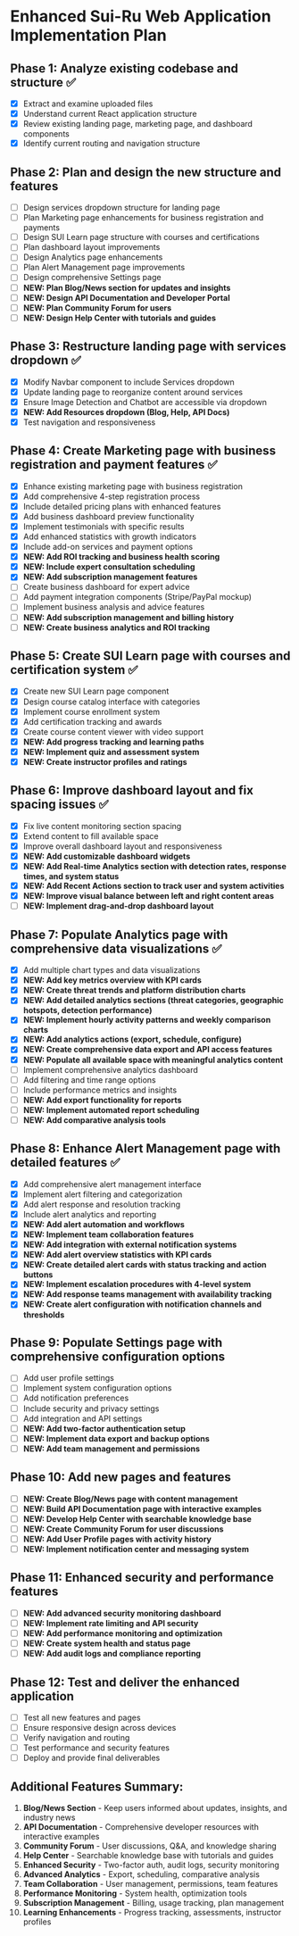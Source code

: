 # Enhanced Sui-Ru Web Application Implementation Plan

## Phase 1: Analyze existing codebase and structure ✅
- [x] Extract and examine uploaded files
- [x] Understand current React application structure
- [x] Review existing landing page, marketing page, and dashboard components
- [x] Identify current routing and navigation structure

## Phase 2: Plan and design the new structure and features
- [ ] Design services dropdown structure for landing page
- [ ] Plan Marketing page enhancements for business registration and payments
- [ ] Design SUI Learn page structure with courses and certifications
- [ ] Plan dashboard layout improvements
- [ ] Design Analytics page enhancements
- [ ] Plan Alert Management page improvements
- [ ] Design comprehensive Settings page
- [ ] **NEW: Plan Blog/News section for updates and insights**
- [ ] **NEW: Design API Documentation and Developer Portal**
- [ ] **NEW: Plan Community Forum for users**
- [ ] **NEW: Design Help Center with tutorials and guides**

## Phase 3: Restructure landing page with services dropdown ✅
- [x] Modify Navbar component to include Services dropdown
- [x] Update landing page to reorganize content around services
- [x] Ensure Image Detection and Chatbot are accessible via dropdown
- [x] **NEW: Add Resources dropdown (Blog, Help, API Docs)**
- [x] Test navigation and responsiveness

## Phase 4: Create Marketing page with business registration and payment features ✅
- [x] Enhance existing marketing page with business registration
- [x] Add comprehensive 4-step registration process
- [x] Include detailed pricing plans with enhanced features
- [x] Add business dashboard preview functionality
- [x] Implement testimonials with specific results
- [x] Add enhanced statistics with growth indicators
- [x] Include add-on services and payment options
- [x] **NEW: Add ROI tracking and business health scoring**
- [x] **NEW: Include expert consultation scheduling**
- [x] **NEW: Add subscription management features**
- [ ] Create business dashboard for expert advice
- [ ] Add payment integration components (Stripe/PayPal mockup)
- [ ] Implement business analysis and advice features
- [ ] **NEW: Add subscription management and billing history**
- [ ] **NEW: Create business analytics and ROI tracking**

## Phase 5: Create SUI Learn page with courses and certification system ✅
- [x] Create new SUI Learn page component
- [x] Design course catalog interface with categories
- [x] Implement course enrollment system
- [x] Add certification tracking and awards
- [x] Create course content viewer with video support
- [x] **NEW: Add progress tracking and learning paths**
- [x] **NEW: Implement quiz and assessment system**
- [x] **NEW: Create instructor profiles and ratings**

## Phase 6: Improve dashboard layout and fix spacing issues ✅
- [x] Fix live content monitoring section spacing
- [x] Extend content to fill available space
- [x] Improve overall dashboard layout and responsiveness
- [x] **NEW: Add customizable dashboard widgets**
- [x] **NEW: Add Real-time Analytics section with detection rates, response times, and system status**
- [x] **NEW: Add Recent Actions section to track user and system activities**
- [x] **NEW: Improve visual balance between left and right content areas**
- [ ] **NEW: Implement drag-and-drop dashboard layout**

## Phase 7: Populate Analytics page with comprehensive data visualizations ✅
- [x] Add multiple chart types and data visualizations
- [x] **NEW: Add key metrics overview with KPI cards**
- [x] **NEW: Create threat trends and platform distribution charts**
- [x] **NEW: Add detailed analytics sections (threat categories, geographic hotspots, detection performance)**
- [x] **NEW: Implement hourly activity patterns and weekly comparison charts**
- [x] **NEW: Add analytics actions (export, schedule, configure)**
- [x] **NEW: Create comprehensive data export and API access features**
- [x] **NEW: Populate all available space with meaningful analytics content**
- [ ] Implement comprehensive analytics dashboard
- [ ] Add filtering and time range options
- [ ] Include performance metrics and insights
- [ ] **NEW: Add export functionality for reports**
- [ ] **NEW: Implement automated report scheduling**
- [ ] **NEW: Add comparative analysis tools**

## Phase 8: Enhance Alert Management page with detailed features ✅
- [x] Add comprehensive alert management interface
- [x] Implement alert filtering and categorization
- [x] Add alert response and resolution tracking
- [x] Include alert analytics and reporting
- [x] **NEW: Add alert automation and workflows**
- [x] **NEW: Implement team collaboration features**
- [x] **NEW: Add integration with external notification systems**
- [x] **NEW: Add alert overview statistics with KPI cards**
- [x] **NEW: Create detailed alert cards with status tracking and action buttons**
- [x] **NEW: Implement escalation procedures with 4-level system**
- [x] **NEW: Add response teams management with availability tracking**
- [x] **NEW: Create alert configuration with notification channels and thresholds**

## Phase 9: Populate Settings page with comprehensive configuration options
- [ ] Add user profile settings
- [ ] Implement system configuration options
- [ ] Add notification preferences
- [ ] Include security and privacy settings
- [ ] Add integration and API settings
- [ ] **NEW: Add two-factor authentication setup**
- [ ] **NEW: Implement data export and backup options**
- [ ] **NEW: Add team management and permissions**

## Phase 10: Add new pages and features
- [ ] **NEW: Create Blog/News page with content management**
- [ ] **NEW: Build API Documentation page with interactive examples**
- [ ] **NEW: Develop Help Center with searchable knowledge base**
- [ ] **NEW: Create Community Forum for user discussions**
- [ ] **NEW: Add User Profile pages with activity history**
- [ ] **NEW: Implement notification center and messaging system**

## Phase 11: Enhanced security and performance features
- [ ] **NEW: Add advanced security monitoring dashboard**
- [ ] **NEW: Implement rate limiting and API security**
- [ ] **NEW: Add performance monitoring and optimization**
- [ ] **NEW: Create system health and status page**
- [ ] **NEW: Add audit logs and compliance reporting**

## Phase 12: Test and deliver the enhanced application
- [ ] Test all new features and pages
- [ ] Ensure responsive design across devices
- [ ] Verify navigation and routing
- [ ] Test performance and security features
- [ ] Deploy and provide final deliverables

## Additional Features Summary:
1. **Blog/News Section** - Keep users informed about updates, insights, and industry news
2. **API Documentation** - Comprehensive developer resources with interactive examples
3. **Community Forum** - User discussions, Q&A, and knowledge sharing
4. **Help Center** - Searchable knowledge base with tutorials and guides
5. **Enhanced Security** - Two-factor auth, audit logs, security monitoring
6. **Advanced Analytics** - Export, scheduling, comparative analysis
7. **Team Collaboration** - User management, permissions, team features
8. **Performance Monitoring** - System health, optimization tools
9. **Subscription Management** - Billing, usage tracking, plan management
10. **Learning Enhancements** - Progress tracking, assessments, instructor profiles

